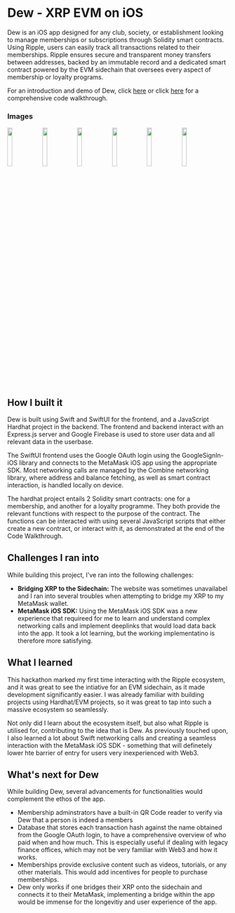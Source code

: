 # Dew - XRP EVM on iOS
Dew is an iOS app designed for any club, society, or establishment looking to manage memberships or subscriptions through Solidity smart contracts. Using Ripple, users can easily track all transactions related to their memberships. Ripple ensures secure and transparent money transfers between addresses, backed by an immutable record and a dedicated smart contract powered by the EVM sidechain that oversees every aspect of membership or loyalty programs.

For an introduction and demo of Dew, click [here](https://youtu.be/RzVe-kX9QkU) or click [here](https://youtu.be/Q6cnbk5JIc0) for a comprehensive code walkthrough.

### Images
<img src=https://github.com/nkoorty/Dew/assets/80065244/c2d27c33-838b-4780-928c-58a6cb87676b width=15% >
<img src=https://github.com/nkoorty/Dew/assets/80065244/35b3603c-4820-411c-a7ec-ca6c550b8c0d width=15% >
<img src=https://github.com/nkoorty/Dew/assets/80065244/aee96662-78af-4619-af2b-fe8c56b75240 width=15% >
<img src=https://github.com/nkoorty/Dew/assets/80065244/74d2103b-033a-4ebf-993e-3c85fde6da25 width=15% >
<img src=https://github.com/nkoorty/Dew/assets/80065244/03612b60-e8f2-4e1c-b9b9-297fc1afa2a2 width=15% >
<img src=https://github.com/nkoorty/Dew/assets/80065244/43523277-7af4-482f-8bc9-c563945e192f width=15% >


## How I built it
Dew is built using Swift and SwiftUI for the frontend, and a JavaScript Hardhat project in the backend. The frontend and backend interact with an Express.js server and Google Firebase is used to store user data and all relevant data in the userbase.

The SwiftUI frontend uses the Google OAuth login using the GoogleSignIn-iOS library and connects to the MetaMask iOS app using the appropriate SDK. Most networking calls are managed by the Combine networking library, where address and balance fetching, as well as smart contract interaction, is handled locally on device.

The hardhat project entails 2 Solidity smart contracts: one for a membership, and another for a loyalty programme. They both provide the relevant functions with respect to the purpose of the contract. The functions can be interacted with using several JavaScript scripts that either create a new contract, or interact with it, as demonstrated at the end of the Code Walkthrough.

## Challenges I ran into
While building this project, I've ran into the following challenges:

* **Bridging XRP to the Sidechain:** The website was sometimes unavailabel and I ran into several troubles when attempting to bridge my XRP to my MetaMask wallet.
* **MetaMask iOS SDK:** Using the MetaMask iOS SDK was a new experience that requireed for me to learn and understand complex networking calls and implement deeplinks that would load data back into the app. It took a lot learning, but the working implementatino is therefore more satisfying.

## What I learned
This hackathon marked my first time interacting with the Ripple ecosystem, and it was great to see the intiative for an EVM sidechain, as it made development significantly easier. I was already familiar with building projects using Hardhat/EVM projects, so it was great to tap into such a massive ecosystem so seamlessly.

Not only did I learn about the ecosystem itself, but also what Ripple is utilised for, contributing to the idea that is Dew. As previously touched upon, I also learned a lot about Swift networking calls and creating a seamless interaction with the MetaMask iOS SDK - something that will definetely lower hte barrier of entry for users very inexperienced with Web3.

## What's next for Dew
While building Dew, several advancements for functionalities would complement the ethos of the app.

* Membership adminstrators have a built-in QR Code reader to verify via Dew that a person is indeed a members
* Database that stores each transaction hash against the name obtained from the Google OAuth login, to have a comprehensive overview of who paid when and how much. This is especially useful if dealing with legacy finance offices, which may not be very familiar with Web3 and how it works.
* Memberships provide exclusive content such as videos, tutorials, or any other materials. This would add incentives for people to purchase memberships.
* Dew only works if one bridges their XRP onto the sidechain and connects it to their MetaMask, implementing a bridge within the app would be immense for the longevitiy and user experience of the app.
